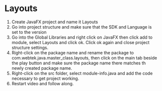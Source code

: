 # Layouts

1. Create JavaFX project and name it Layouts
2. Go into project structure and make sure that the SDK and Language is set to the version
11.  Go into the Global Libraries and right click on JavaFX then click add to module, select
Layouts and click ok.  Click ok again and close project structure settings.
3.  Right-click on the package name and rename the package to com.webtek.java.master_class.layouts,
then click on the main tab beside the play button and make sure the package name there matches th
newly created package name.
4. Right-click on the src folder, select module-info.java and add the code necessary to get project
   working.
5. Restart video and follow along.    